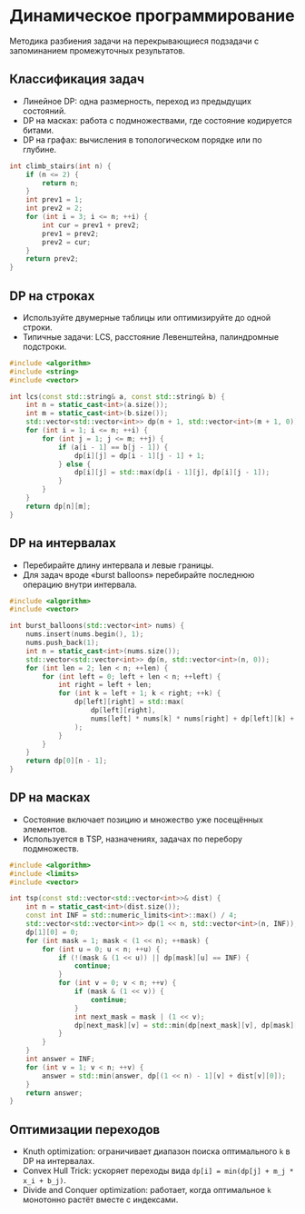 # Динамическое программирование

Методика разбиения задачи на перекрывающиеся подзадачи с запоминанием промежуточных результатов.

## Классификация задач

- Линейное DP: одна размерность, переход из предыдущих состояний.
- DP на масках: работа с подмножествами, где состояние кодируется битами.
- DP на графах: вычисления в топологическом порядке или по глубине.

```cpp
int climb_stairs(int n) {
    if (n <= 2) {
        return n;
    }
    int prev1 = 1;
    int prev2 = 2;
    for (int i = 3; i <= n; ++i) {
        int cur = prev1 + prev2;
        prev1 = prev2;
        prev2 = cur;
    }
    return prev2;
}
```

## DP на строках

- Используйте двумерные таблицы или оптимизируйте до одной строки.
- Типичные задачи: LCS, расстояние Левенштейна, палиндромные подстроки.

```cpp
#include <algorithm>
#include <string>
#include <vector>

int lcs(const std::string& a, const std::string& b) {
    int n = static_cast<int>(a.size());
    int m = static_cast<int>(b.size());
    std::vector<std::vector<int>> dp(n + 1, std::vector<int>(m + 1, 0));
    for (int i = 1; i <= n; ++i) {
        for (int j = 1; j <= m; ++j) {
            if (a[i - 1] == b[j - 1]) {
                dp[i][j] = dp[i - 1][j - 1] + 1;
            } else {
                dp[i][j] = std::max(dp[i - 1][j], dp[i][j - 1]);
            }
        }
    }
    return dp[n][m];
}
```

## DP на интервалах

- Перебирайте длину интервала и левые границы.
- Для задач вроде «burst balloons» перебирайте последнюю операцию внутри интервала.

```cpp
#include <algorithm>
#include <vector>

int burst_balloons(std::vector<int> nums) {
    nums.insert(nums.begin(), 1);
    nums.push_back(1);
    int n = static_cast<int>(nums.size());
    std::vector<std::vector<int>> dp(n, std::vector<int>(n, 0));
    for (int len = 2; len < n; ++len) {
        for (int left = 0; left + len < n; ++left) {
            int right = left + len;
            for (int k = left + 1; k < right; ++k) {
                dp[left][right] = std::max(
                    dp[left][right],
                    nums[left] * nums[k] * nums[right] + dp[left][k] + dp[k][right]
                );
            }
        }
    }
    return dp[0][n - 1];
}
```

## DP на масках

- Состояние включает позицию и множество уже посещённых элементов.
- Используется в TSP, назначениях, задачах по перебору подмножеств.

```cpp
#include <algorithm>
#include <limits>
#include <vector>

int tsp(const std::vector<std::vector<int>>& dist) {
    int n = static_cast<int>(dist.size());
    const int INF = std::numeric_limits<int>::max() / 4;
    std::vector<std::vector<int>> dp(1 << n, std::vector<int>(n, INF));
    dp[1][0] = 0;
    for (int mask = 1; mask < (1 << n); ++mask) {
        for (int u = 0; u < n; ++u) {
            if (!(mask & (1 << u)) || dp[mask][u] == INF) {
                continue;
            }
            for (int v = 0; v < n; ++v) {
                if (mask & (1 << v)) {
                    continue;
                }
                int next_mask = mask | (1 << v);
                dp[next_mask][v] = std::min(dp[next_mask][v], dp[mask][u] + dist[u][v]);
            }
        }
    }
    int answer = INF;
    for (int v = 1; v < n; ++v) {
        answer = std::min(answer, dp[(1 << n) - 1][v] + dist[v][0]);
    }
    return answer;
}
```

## Оптимизации переходов

- Knuth optimization: ограничивает диапазон поиска оптимального `k` в DP на интервалах.
- Convex Hull Trick: ускоряет переходы вида `dp[i] = min(dp[j] + m_j * x_i + b_j)`.
- Divide and Conquer optimization: работает, когда оптимальное `k` монотонно растёт вместе с индексами.
